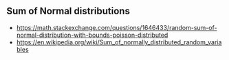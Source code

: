 ## Sum of Normal distributions
- https://math.stackexchange.com/questions/1646433/random-sum-of-normal-distribution-with-bounds-poisson-distributed
- https://en.wikipedia.org/wiki/Sum_of_normally_distributed_random_variables
